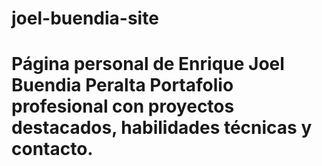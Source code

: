# joel-buendia-site
# Página personal de Enrique Joel Buendia Peralta  Portafolio profesional con proyectos destacados, habilidades técnicas y contacto.
